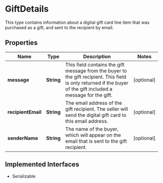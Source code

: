 

# GiftDetails

This type contains information about a digital gift card line item that was purchased as a gift, and sent to the recipient by email.
## Properties

Name | Type | Description | Notes
------------ | ------------- | ------------- | -------------
**message** | **String** | This field contains the gift message from the buyer to the gift recipient. This field is only returned if the buyer of the gift included a message for the gift. |  [optional]
**recipientEmail** | **String** | The email address of the gift recipient. The seller will send the digital gift card to this email address. |  [optional]
**senderName** | **String** | The name of the buyer, which will appear on the email that is sent to the gift recipient. |  [optional]


## Implemented Interfaces

* Serializable



